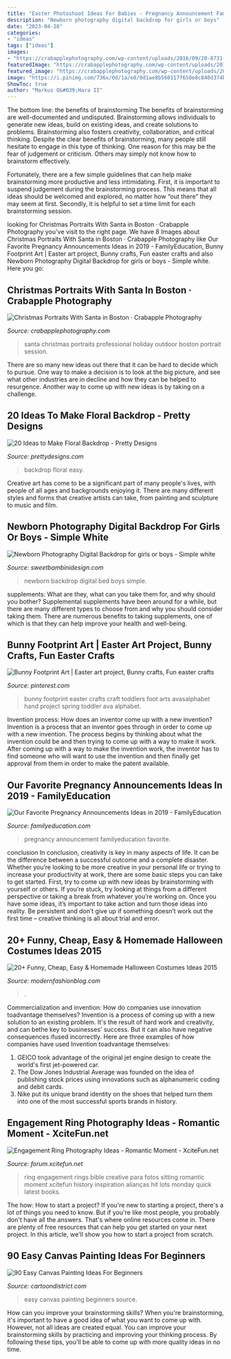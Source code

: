 ```yaml
---
title: "Easter Photoshoot Ideas For Babies - Pregnancy Announcement Familyeducation Favorite"
description: "Newborn photography digital backdrop for girls or boys"
date: "2023-04-28"
categories:
- "ideas"
tags: ["ideas"]
images:
- "https://crabapplephotography.com/wp-content/uploads/2016/09/20-8731-post/santa-professional-pics-chelmsford-ma_0118.jpg"
featuredImage: "https://crabapplephotography.com/wp-content/uploads/2016/09/20-8731-post/santa-professional-pics-chelmsford-ma_0118.jpg"
featured_image: "https://crabapplephotography.com/wp-content/uploads/2016/09/20-8731-post/santa-professional-pics-chelmsford-ma_0118.jpg"
image: "https://i.pinimg.com/736x/0d/1a/e8/0d1ae8b560117f658e8c840d374b5f2c.jpg"
ShowToc: true
author: "Markus O&#039;Hara II"
---
```



The bottom line: the benefits of brainstorming
The benefits of brainstorming are well-documented and undisputed. Brainstorming allows individuals to generate new ideas, build on existing ideas, and create solutions to problems. Brainstorming also fosters creativity, collaboration, and critical thinking.
Despite the clear benefits of brainstorming, many people still hesitate to engage in this type of thinking. One reason for this may be the fear of judgement or criticism. Others may simply not know how to brainstorm effectively.

Fortunately, there are a few simple guidelines that can help make brainstorming more productive and less intimidating. First, it is important to suspend judgement during the brainstorming process. This means that all ideas should be welcomed and explored, no matter how “out there” they may seem at first. Secondly, it is helpful to set a time limit for each brainstorming session.

	

		
looking for Christmas Portraits With Santa in Boston · Crabapple Photography you've visit to the right page. We have 8 Images about Christmas Portraits With Santa in Boston · Crabapple Photography like Our Favorite Pregnancy Announcements Ideas in 2019 - FamilyEducation, Bunny Footprint Art | Easter art project, Bunny crafts, Fun easter crafts and also Newborn Photography Digital Backdrop for girls or boys - Simple white. Here you go:
		
    
## Christmas Portraits With Santa In Boston · Crabapple Photography

<img loading=lazy src="https://crabapplephotography.com/wp-content/uploads/2016/09/20-8731-post/santa-professional-pics-chelmsford-ma_0118.jpg" onerror="this.onerror=null;this.src='https://tse2.mm.bing.net/th?id=OIP.1qukjlxf98_ibppQi3VPjAHaE8&amp;pid=15.1';" alt="Christmas Portraits With Santa in Boston · Crabapple Photography">

_Source: crabapplephotography.com_

>santa christmas portraits professional holiday outdoor boston portrait session. 

	

There are so many new ideas out there that it can be hard to decide which to pursue. One way to make a decision is to look at the big picture, and see what other industries are in decline and how they can be helped to resurgence. Another way to come up with new ideas is by taking on a challenge.

    
## 20 Ideas To Make Floral Backdrop - Pretty Designs

<img loading=lazy src="https://www.prettydesigns.com/wp-content/uploads/2015/07/20-ideas-to-make-floral-backdrop7.jpg" onerror="this.onerror=null;this.src='https://tse2.mm.bing.net/th?id=OIP.UEza9UBzZ0SR38MlBJ21EAHaHa&amp;pid=15.1';" alt="20 Ideas to Make Floral Backdrop - Pretty Designs">

_Source: prettydesigns.com_

>backdrop floral easy. 

	

Creative art has come to be a significant part of many people's lives, with people of all ages and backgrounds enjoying it. There are many different styles and forms that creative artists can take, from painting and sculpture to music and film.

    
## Newborn Photography Digital Backdrop For Girls Or Boys - Simple White

<img loading=lazy src="http://cdn.shopify.com/s/files/1/1773/8935/products/newborndigitalbackdropLR207_1024x1024.jpg?v=1528933692" onerror="this.onerror=null;this.src='https://tse3.mm.bing.net/th?id=OIP.CgKha2Wf0WrBu9pNfKWCbwHaFj&amp;pid=15.1';" alt="Newborn Photography Digital Backdrop for girls or boys - Simple white">

_Source: sweetbambinidesign.com_

>newborn backdrop digital bed boys simple. 

	

supplements: What are they, what can you take them for, and why should you bother?
Supplemental supplements have been around for a while, but there are many different types to choose from and why you should consider taking them. There are numerous benefits to taking supplements, one of which is that they can help improve your health and well-being.

    
## Bunny Footprint Art | Easter Art Project, Bunny Crafts, Fun Easter Crafts

<img loading=lazy src="https://i.pinimg.com/736x/0d/1a/e8/0d1ae8b560117f658e8c840d374b5f2c.jpg" onerror="this.onerror=null;this.src='https://tse2.mm.bing.net/th?id=OIP.TRdcj1HxBr2rqrsRJuEBUAHaMf&amp;pid=15.1';" alt="Bunny Footprint Art | Easter art project, Bunny crafts, Fun easter crafts">

_Source: pinterest.com_

>bunny footprint easter crafts craft toddlers foot arts avasalphabet hand project spring toddler ava alphabet. 

	

Invention process: How does an inventor come up with a new invention?
Invention is a process that an inventor goes through in order to come up with a new invention. The process begins by thinking about what the invention could be and then trying to come up with a way to make it work. After coming up with a way to make the invention work, the inventor has to find someone who will want to use the invention and then finally get approval from them in order to make the patent available.

    
## Our Favorite Pregnancy Announcements Ideas In 2019 - FamilyEducation

<img loading=lazy src="https://www.familyeducation.com/sites/default/files/2019-04/our-favorite-pregnancy-announcement-ideas-of-2019_feature.jpg" onerror="this.onerror=null;this.src='https://tse3.mm.bing.net/th?id=OIP.jDjz02LkO8PggksKrG0Z-QHaE8&amp;pid=15.1';" alt="Our Favorite Pregnancy Announcements Ideas in 2019 - FamilyEducation">

_Source: familyeducation.com_

>pregnancy announcement familyeducation favorite. 

	

conclusion
In conclusion, creativity is key in many aspects of life. It can be the difference between a successful outcome and a complete disaster. Whether you’re looking to be more creative in your personal life or trying to increase your productivity at work, there are some basic steps you can take to get started.
First, try to come up with new ideas by brainstorming with yourself or others. If you’re stuck, try looking at things from a different perspective or taking a break from whatever you’re working on. Once you have some ideas, it’s important to take action and turn those ideas into reality. Be persistent and don’t give up if something doesn’t work out the first time – creative thinking is all about trial and error.

    
## 20+ Funny, Cheap, Easy &amp; Homemade Halloween Costumes Ideas 2015

<img loading=lazy src="https://modernfashionblog.com/wp-content/uploads/2015/08/20-Funny-Cheap-Easy-Homemade-Halloween-Costumes-Ideas-2015-14.jpg" onerror="this.onerror=null;this.src='https://tse4.mm.bing.net/th?id=OIP.gnzLtnDCFwcy_iwbaGqpGwAAAA&amp;pid=15.1';" alt="20+ Funny, Cheap, Easy &amp; Homemade Halloween Costumes Ideas 2015">

_Source: modernfashionblog.com_

>. 

	

Commercialization and invention: How do companies use innovation toadvantage themselves?
Invention is a process of coming up with a new solution to an existing problem. It's the result of hard work and creativity, and can bethe key to businesses' success. But it can also have negative consequences ifused incorrectly. Here are three examples of how companies have used Invention toadvantage themselves: 
1. GEICO took advantage of the original jet engine design to create the world's first jet-powered car.
2. The Dow Jones Industrial Average was founded on the idea of publishing stock prices using innovations such as alphanumeric coding and debit cards.
3. Nike put its unique brand identity on the shoes that helped turn them into one of the most successful sports brands in history.

    
## Engagement Ring Photography Ideas - Romantic Moment - XciteFun.net

<img loading=lazy src="http://img.xcitefun.net/users/2014/11/365315,xcitefun-ring-photography-9.jpg" onerror="this.onerror=null;this.src='https://tse3.mm.bing.net/th?id=OIP.44M2e-E-Vet9wyc6KonDUQHaE7&amp;pid=15.1';" alt="Engagement Ring Photography Ideas - Romantic Moment - XciteFun.net">

_Source: forum.xcitefun.net_

>ring engagement rings bible creative para fotos sitting romantic moment xcitefun history inspiration alianças hit lots monday quick latest books. 

	

The how: How to start a project?
If you're new to starting a project, there's a lot of things you need to know. But if you're like most people, you probably don't have all the answers. That's where online resources come in. There are plenty of free resources that can help you get started on your next project. In this article, we'll show you how to start a project from scratch.

    
## 90 Easy Canvas Painting Ideas For Beginners

<img loading=lazy src="http://www.cartoondistrict.com/wp-content/uploads/2017/06/Easy-Canvas-Painting-Ideas-For-Beginners21-1.jpg" onerror="this.onerror=null;this.src='https://tse1.mm.bing.net/th?id=OIP.4OkhfQN4teidQ5dAVEC1JwHaJ4&amp;pid=15.1';" alt="90 Easy Canvas Painting Ideas For Beginners">

_Source: cartoondistrict.com_

>easy canvas painting beginners source. 

	

How can you improve your brainstorming skills?
When you're brainstorming, it's important to have a good idea of what you want to come up with. However, not all ideas are created equal. You can improve your brainstorming skills by practicing and improving your thinking process. By following these tips, you'll be able to come up with more quality ideas in no time.

